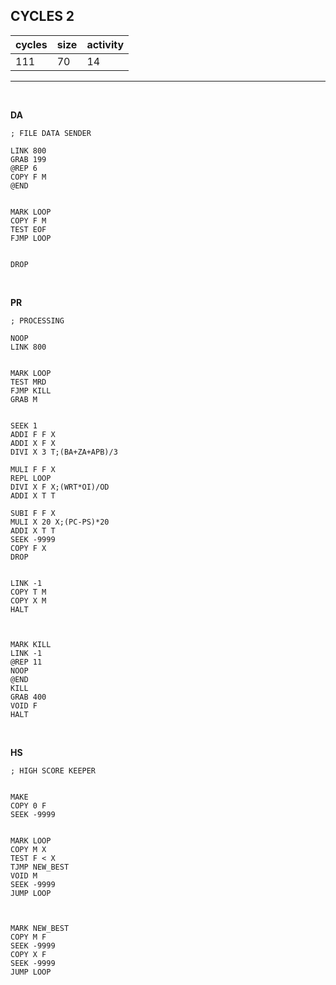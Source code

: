 ## CYCLES 2

| cycles | size | activity |
| ------ | ---- | -------- |
| 111 | 70 | 14 |
<hr>
<br>

**DA**

```
; FILE DATA SENDER

LINK 800
GRAB 199
@REP 6
COPY F M
@END


MARK LOOP
COPY F M
TEST EOF
FJMP LOOP


DROP
```

<br>

**PR**

```
; PROCESSING

NOOP
LINK 800


MARK LOOP
TEST MRD
FJMP KILL
GRAB M


SEEK 1
ADDI F F X
ADDI X F X
DIVI X 3 T;(BA+ZA+APB)/3

MULI F F X
REPL LOOP
DIVI X F X;(WRT*OI)/OD
ADDI X T T

SUBI F F X
MULI X 20 X;(PC-PS)*20
ADDI X T T
SEEK -9999
COPY F X
DROP


LINK -1
COPY T M
COPY X M
HALT



MARK KILL
LINK -1
@REP 11
NOOP
@END
KILL
GRAB 400
VOID F
HALT
```

<br>

**HS**

```
; HIGH SCORE KEEPER


MAKE
COPY 0 F
SEEK -9999


MARK LOOP
COPY M X
TEST F < X
TJMP NEW_BEST
VOID M
SEEK -9999
JUMP LOOP



MARK NEW_BEST
COPY M F
SEEK -9999
COPY X F
SEEK -9999
JUMP LOOP
```
